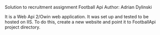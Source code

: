 ﻿Solution to recruitment assignment Football Api
Author: Adrian Dylinski

It is a Web Api 2/Owin web application. It was set up and tested to be hosted on IIS. To do this, create a new website and point it to FootballApi project directory.